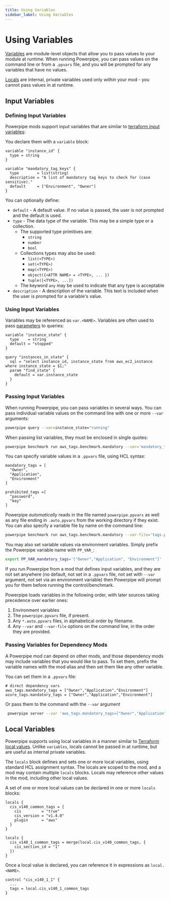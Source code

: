 ```yaml
---
title: Using Variables
sidebar_label: Using Variables
---
```


# Using Variables
[Variables](/docs/powerpipe-hcl/variable) are module-level objects that allow you to pass values to your module at runtime.  When running Powerpipe, you can pass values on the command line or from a `.ppvars` file, and you will be prompted for any variables that have no values.

[Locals](/docs/powerpipe-hcl/locals) are internal, private variables used only *within* your mod - you cannot pass values in at runtime.

##  Input Variables

### Defining Input Variables
Powerpipe mods support input variables that are similar to [terraform input variables](https://www.terraform.io/docs/language/values/variables.html):

You declare them with a `variable` block:
```hcl
variable "instance_id" {
  type = string
}

variable "mandatory_tag_keys" {
  type        = list(string)
  description = "A list of mandatory tag keys to check for (case sensitive)."
  default     = ["Environment", "Owner"]
}

```


You can optionally define:
- `default` - A default value.  If no value is passed, the user is not prompted and the default is used.
- `type` - The data type of the variable.  This may be a simple type or a collection.
  - The supported type primitives are:
    - `string`
    - `number`
    - `bool`
  - Collections types may also be used:
    - `list(<TYPE>)`
    - `set(<TYPE>)`
    - `map(<TYPE>)`
    - `object({<ATTR NAME> = <TYPE>, ... })`
    - `tuple([<TYPE>, ...])`
  - The keyword `any` may be used to indicate that any type is acceptable 
- `description` - A description of the variable.  This text is included when the user is prompted for a variable's value.


### Using Input Variables
Variables may be referenced as `var.<NAME>`.  Variables are often used to pass [parameters](/docs/build/param-query) to queries:

```hcl
variable "instance_state" {
  type    = string
  default = "stopped" 
}

query "instances_in_state" {
  sql = "select instance_id, instance_state from aws_ec2_instance where instance_state = $1;" 
  param "find_state" {
    default = var.instance_state
  } 
}
```

### Passing Input Variables
When running Powerpipe, you can pass variables in several ways.  You can pass individual variable values on the command line with one or more `--var` arguments:

```bash
powerpipe query --var=instance_state="running"
```

When passing list variables, they must be enclosed in single quotes:

```bash
powerpipe benchmark run aws_tags.benchmark.mandatory --var='mandatory_tags=["Owner","Application","Environment"]' --var='prohibited_tags=["password","key"]'
```

You can specify variable values in a `.ppvars` file, using HCL syntax:
```hcl
mandatory_tags = [
  "Owner",
  "Application", 
  "Environment"
] 

prohibited_tags =[ 
  "password",
  "key"
]
```

Powerpipe *automatically* reads in the file named `powerpipe.ppvars` as well as any file ending in `.auto.ppvars` from the working directory if they exist.  You can also specify a variable file by name on the command line:
```bash
powerpipe benchmark run aws_tags.benchmark.mandatory --var-file='tags.ppvars'
```

You may also set variable values via environment variables.  Simply prefix the Powerpipe variable name with `PP_VAR_`:

```bash
export PP_VAR_mandatory_tags='["Owner","Application", "Environment"]' 
```

If you run Powerpipe from a mod that defines input variables, and they are not set anywhere (no default, not set in a `.ppvars` file, not set with `--var` argument, not set via an environment variable) then Powerpipe will prompt you for them before running the control/benchmark.

Powerpipe loads variables in the following order, with later sources taking precedence over earlier ones:
1. Environment variables
1. The `powerpipe.ppvars` file, if present.
1. Any `*.auto.ppvars` files, in alphabetical order by filename.
1. Any `--var` and `--var-file` options on the command line, in the order they are provided.


### Passing Variables for Dependency Mods

A Powerpipe mod can depend on other mods, and those dependency mods may include variables that you would like to pass.  To set them, prefix the variable names with the mod alias and then set them like any other variable.

You can set them in a `.ppvars` file:
```hcl
# direct dependency vars
aws_tags.mandatory_tags = ["Owner","Application","Environment"]
azure_tags.mandatory_tags = ["Owner","Application","Environment"]
```

Or pass them to the command with the `--var` argument
```bash
 powerpipe server --var 'aws_tags.mandatory_tags=["Owner","Application","Environment"]'  --var 'azure_tags.mandatory_tags=["Owner","Application","Environment"]' --var 'gcp_labels.mandatory_labels=["Owner","Application","Environment"]'
 ```

##  Local Variables
Powerpipe supports using local variables in a manner similar to [Terraform local values](https://www.terraform.io/docs/language/values/locals.html).  Unlike `variables`, locals cannot be passed in at runtime, but are useful as internal private variables.

The `locals` block defines and sets one or more local variables, using standard HCL assignment syntax.  The locals are scoped to the mod, and a mod may contain multiple `locals` blocks.  Locals may reference other values in the mod, including other local values.

A set of one or more local values can be declared in one or more `locals` blocks:
```hcl
locals {
  cis_v140_common_tags = {
    cis         = "true"
    cis_version = "v1.4.0"
    plugin      = "aws"
  }
}

locals {
  cis_v140_1_common_tags = merge(local.cis_v140_common_tags, {
    cis_section_id = "1"
  })
}
```

Once a local value is declared, you can reference it in expressions as `local.<NAME>`.
```hcl
control "cis_v140_1_1" {
  ...
  tags = local.cis_v140_1_common_tags
}
```
